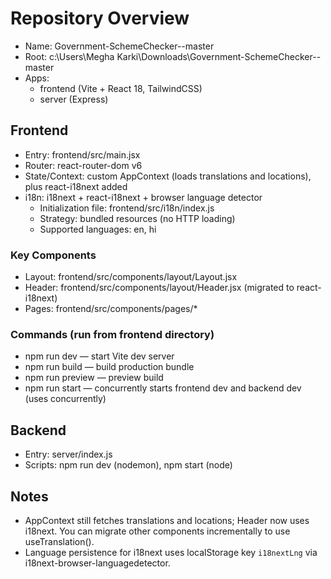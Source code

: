 # Repository Overview

- Name: Government-SchemeChecker--master
- Root: c:\Users\Megha Karki\Downloads\Government-SchemeChecker--master
- Apps:
  - frontend (Vite + React 18, TailwindCSS)
  - server (Express)

## Frontend
- Entry: frontend/src/main.jsx
- Router: react-router-dom v6
- State/Context: custom AppContext (loads translations and locations), plus react-i18next added
- i18n: i18next + react-i18next + browser language detector
  - Initialization file: frontend/src/i18n/index.js
  - Strategy: bundled resources (no HTTP loading)
  - Supported languages: en, hi

### Key Components
- Layout: frontend/src/components/layout/Layout.jsx
- Header: frontend/src/components/layout/Header.jsx (migrated to react-i18next)
- Pages: frontend/src/components/pages/*

### Commands (run from frontend directory)
- npm run dev — start Vite dev server
- npm run build — build production bundle
- npm run preview — preview build
- npm run start — concurrently starts frontend dev and backend dev (uses concurrently)

## Backend
- Entry: server/index.js
- Scripts: npm run dev (nodemon), npm start (node)

## Notes
- AppContext still fetches translations and locations; Header now uses i18next. You can migrate other components incrementally to use useTranslation().
- Language persistence for i18next uses localStorage key `i18nextLng` via i18next-browser-languagedetector.
